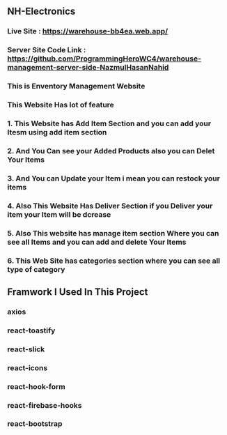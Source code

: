 ## NH-Electronics
### Live Site : https://warehouse-bb4ea.web.app/
### Server Site Code Link : https://github.com/ProgrammingHeroWC4/warehouse-management-server-side-NazmulHasanNahid
### This is Enventory Management Website 
### This Website Has lot of feature 
### 1. This Website has Add Item Section and you can add your Itesm using add item section
### 2. And You Can see your Added Products also you can Delet Your Items 
### 3. And You can Update your Item i mean you can restock your items 
### 4. Also This Website Has Deliver Section if you Deliver your item your Item will be dcrease 
### 5. Also This website has manage item section Where you can see all Items and you can add and delete Your Items
### 6. This Web Site has categories section where you can see all type of category 

## Framwork I Used In This Project
### axios 
### react-toastify 
### react-slick 
### react-icons 
### react-hook-form 
### react-firebase-hooks 
### react-bootstrap
